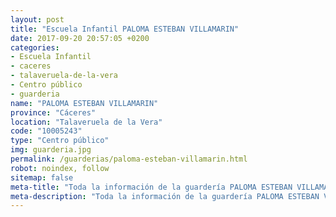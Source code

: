 ```yaml
---
layout: post
title: "Escuela Infantil PALOMA ESTEBAN VILLAMARIN"
date: 2017-09-20 20:57:05 +0200
categories:
- Escuela Infantil
- caceres
- talaveruela-de-la-vera
- Centro público
- guarderia
name: "PALOMA ESTEBAN VILLAMARIN"
province: "Cáceres"
location: "Talaveruela de la Vera"
code: "10005243"
type: "Centro público"
img: guarderia.jpg
permalink: /guarderias/paloma-esteban-villamarin.html
robot: noindex, follow
sitemap: false
meta-title: "Toda la información de la guardería PALOMA ESTEBAN VILLAMARIN"
meta-description: "Toda la información de la guardería PALOMA ESTEBAN VILLAMARIN"
---
```

